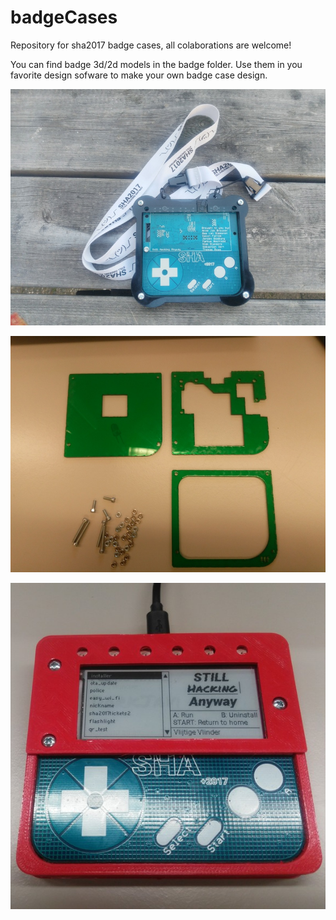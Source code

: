 # badgeCases

Repository for sha2017 badge cases, all colaborations are welcome!

You can find badge 3d/2d models in the badge folder. Use them in you favorite design sofware to make your own badge case design.

![Alt text](LaserCut/case001/case001.jpg?raw=true "case001")

![Alt text](LaserCut/case002/case002.jpg?raw=true "case002")

![Alt text](3Dprint/basicCase/basicCase.jpg?raw=true "basicCase")

